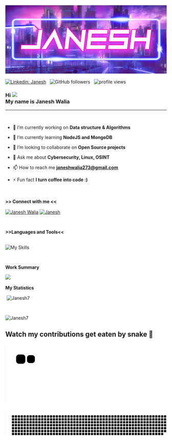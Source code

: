 <!-- banner -->
<img src="https://github.com/Janesh7/Janesh7/blob/main/banner.jpg">

[![Linkedin: Janesh](https://img.shields.io/badge/-Janesh-red?style=flat-square&logo=Linkedin&logoColor=white&link=https://www.linkedin.com/in/janesh-walia-483378226/)](https://www.linkedin.com/in/janesh-walia-483378226/) &nbsp;
![GitHub followers](https://img.shields.io/github/followers/Janesh7?label=Follow&style=social) &nbsp;
<img alt = "profile views" src="https://komarev.com/ghpvc/?username=Janesh7&color=brightgreen">

<h3>Hi <img src="https://github.com/TheDudeThatCode/TheDudeThatCode/blob/master/Assets/Hi.gif" width="29px"><br>My name is Janesh Walia</h3>
<hr>
<br>



<!-- My Details -->
<p>
  
- 🔭 I’m currently working on **Data structure & Algorithms**

- 🌱 I’m currently learning **NodeJS and MongoDB**

- 👯 I’m looking to collaborate on **Open Source projects**

<!-- - 📝 I regularly write articles on [j.hashnode.dev](j.hashnode.dev) -->

- 💬 Ask me about **Cybersecurity, Linux, OSINT**

- 📫 How to reach me **janeshwalia273@gmail.com**

- ⚡ Fun fact **I turn coffee into code :)**
    </p><br>




<!-- My Social Handles -->

<b>>> Connect with me <<</b>

<p align="left">
<a href="https://linkedin.com/in/janesh-walia-483378226/" target="blank"><img align="center" src="https://raw.githubusercontent.com/rahuldkjain/github-profile-readme-generator/master/src/images/icons/Social/linked-in-alt.svg" alt="Janesh Walia" height="30" width="40" /></a>
<!-- <a href="https://hashnode.com/@J" target="blank"><img align="center" src="https://raw.githubusercontent.com/rahuldkjain/github-profile-readme-generator/master/src/images/icons/Social/hashnode.svg" alt="@j" height="30" width="40" /></a> -->
<!-- <a href="https://www.leetcode.com/j" target="blank"><img align="center" src="https://raw.githubusercontent.com/rahuldkjain/github-profile-readme-generator/master/src/images/icons/Social/leet-code.svg" alt="j" height="30" width="40" /></a> -->
<a href="https://discord.gg/VGwqy5tdAS" target="blank"><img align="center" src="https://raw.githubusercontent.com/rahuldkjain/github-profile-readme-generator/master/src/images/icons/Social/discord.svg" alt="Janesh" height="30" width="40" /></a>
<!-- <a href="/j.hashnode.dev" target="blank"><img align="center" src="https://raw.githubusercontent.com/rahuldkjain/github-profile-readme-generator/master/src/images/icons/Social/rss.svg" alt="j" height="30" width="40" /></a> -->
</p>

</p>
<br>

<!-- Languages and Tools I use  -->
<b>>>Languages and Tools<<</b><br><br>

![My Skills](https://skills.thijs.gg/icons?i=c,cpp,bash,html,css,js,react,tailwind,jquery,django,python,nodejs,express,mongodb,sqlite,git,docker,jenkins,mysql,aws,java,gcp,selenium,figma,linux&perline=5)
<!-- </p> -->
<br>


<!-- Work Summary -->
<b>Work Summary</b><br>

<img src="https://github-readme-stats.vercel.app/api/top-langs/?username=Janesh7&layout=compact&count_private=true&theme=dark">


<!-- My Stats -->

<b>My Statistics</b><br>

<p>&nbsp;<img align="center" src="https://github-readme-stats.vercel.app/api?username=Janesh7&show_icons=true&locale=en&theme=dark" alt="Janesh7" /></p>
<br>
<p><img width="500px" src="https://github-readme-streak-stats.herokuapp.com/?user=Janesh7&theme=dark" alt="Janesh7" style="max-width: 100%;"/>
</p>



## Watch my contributions get eaten by snake 🐍

<!-- Contribution Snake -->

![snake gif](https://github.com/Janesh7/Janesh7/blob/output/github-contribution-grid-snake.svg)

<!-- Footer -->
![gitartwork](gitartwork.svg)

<!-- <img src="https://github.com///blob/main/Footer.jpg"> -->
